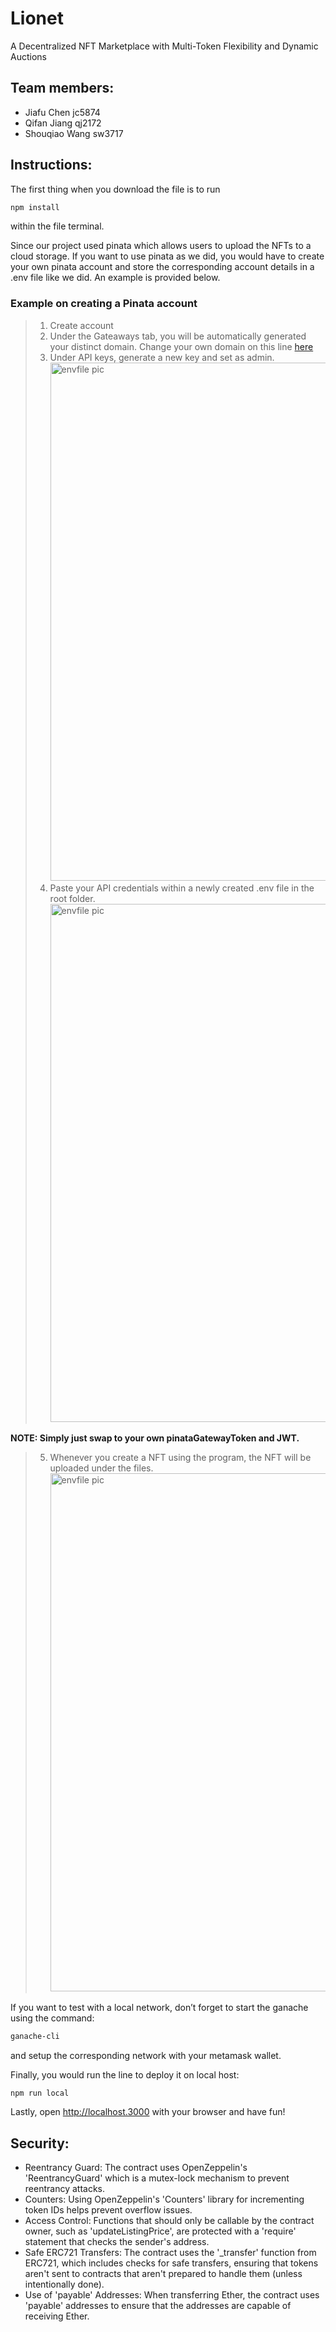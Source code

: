 # Lionet
A Decentralized NFT Marketplace with Multi-Token Flexibility and Dynamic Auctions

## Team members:
- Jiafu Chen jc5874
- Qifan Jiang qj2172
- Shouqiao Wang sw3717

## Instructions:
The first thing when you download the file is to run 
```bash
npm install
```
within the file terminal.

Since our project used pinata which allows users to upload the NFTs to a cloud storage. If you want to use pinata as we did, you would have to create your own pinata account and store the corresponding account details in a .env file like we did. An example is provided below. 

### Example on creating a Pinata account
> 1. Create account
> 2. Under the Gateaways tab, you will be automatically generated your distinct domain. Change your own domain on this line [here](https://github.com/QifanJiang/Lionet/blob/5b22ead73fbd33c36d118b9db10a13a31ca12531/pages/create-nft.js#L54)
> 3. Under API keys, generate a new key and set as admin.<img width="829" alt="envfile pic " src="https://github.com/willeff1122/random-pic/blob/main/Screenshot%202023-12-18%20at%206.05.52%20PM.png">
> 4. Paste your API credentials within a newly created .env file in the root folder.<img width="829" alt="envfile pic " src="https://user-images.githubusercontent.com/30332629/236955423-0e201a56-ed2c-484e-8373-138331e3cff8.png">

  **NOTE: Simply just swap to your own pinataGatewayToken and JWT.**
> 5. Whenever you create a NFT using the program, the NFT will be uploaded under the files. <img width="829" alt="envfile pic " src="https://github.com/willeff1122/random-pic/blob/main/Screenshot%202023-12-18%20at%206.14.17%20PM.png">




If you want to test with a local network, don’t forget to start the ganache using the command:
```bash
ganache-cli
```
and setup the corresponding network with your metamask wallet.

Finally, you would run the line to deploy it on local host:
```bash
npm run local
```
Lastly, open http://localhost.3000 with your browser and have fun!

## Security:

- Reentrancy Guard: The contract uses OpenZeppelin's 'ReentrancyGuard' which is a mutex-lock mechanism to prevent reentrancy attacks. 
- Counters: Using OpenZeppelin's 'Counters' library for incrementing token IDs helps prevent overflow issues.
- Access Control: Functions that should only be callable by the contract owner, such as 'updateListingPrice', are protected with a 'require' statement that checks the sender's address.
- Safe ERC721 Transfers: The contract uses the '_transfer' function from ERC721, which includes checks for safe transfers, ensuring that tokens aren't sent to contracts that aren't prepared to handle them (unless intentionally done).
- Use of 'payable' Addresses: When transferring Ether, the contract uses 'payable' addresses to ensure that the addresses are capable of receiving Ether.






